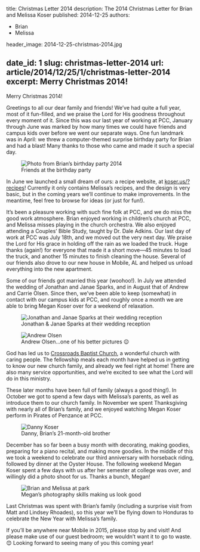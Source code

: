 title: Christmas Letter 2014
description: The 2014 Christmas Letter for Brian and Melissa Koser
published: 2014-12-25
authors: 
  - Brian
  - Melissa  
  
header_image: 2014-12-25-christmas-2014.jpg

date_id: 1
slug: christmas-letter-2014
url: article/2014/12/25/1/christmas-letter-2014
excerpt: Merry Christmas 2014!
---
Merry Christmas 2014!

Greetings to all our dear family and friends! We’ve had quite a full year, most of it fun-filled, and we praise the Lord for His goodness throughout every moment of it. Since this was our last year of working at PCC, January through June was marked by how many times we could have friends and campus kids over before we went our separate ways. One fun landmark was in April: we threw a computer-themed surprise birthday party for Brian and had a blast! Many thanks to those who came and made it such a special day.

<figure>      <img src="http://cdn.koser.us/img/journal/2014-04-12-brians-birthday.jpg" alt="Photo from Brian’s birthday party 2014">      <figcaption>Friends at the birthday party</figcaption>  </figure>  

In June we launched a small dream of ours: a recipe website, at [koser.us/?recipes](http://koser.us/recipes)! Currently it only contains Melissa’s recipes, and the design is very basic, but in the coming years we’ll continue to make improvements. In the meantime, feel free to browse for ideas (or just for fun!).

It’s been a pleasure working with such fine folk at PCC, and we do miss the good work atmosphere. Brian enjoyed working in children’s church at PCC, and Melissa misses playing in the church orchestra. We also enjoyed attending a Couples’ Bible Study, taught by Dr. Dale Adkins. Our last day of work at PCC was July 18th, and we moved out the very next day. We praise the Lord for His grace in holding off the rain as we loaded the truck. Huge thanks (again!) for everyone that made it a short move—45 minutes to load the truck, and another 15 minutes to finish cleaning the house. Several of our friends also drove to our new house in Mobile, AL and helped us unload everything into the new apartment.

Some of our friends got married this year (woohoo!). In July we attended the wedding of Jonathan and Janae Sparks, and in August that of Andrew and Carrie Olsen. Since then, we’ve been able to keep (somewhat) in contact with our campus kids at PCC, and roughly once a month we are able to bring Megan Koser over for a weekend of relaxation.

<figure>      <img src="http://cdn.koser.us/img/journal/2014-07-05-sparks-wedding.jpg" alt="Jonathan and Janae Sparks at their wedding reception">      <figcaption>Jonathan &amp; Janae Sparks at their wedding reception</figcaption>  </figure>  

<figure>      <img src="http://cdn.koser.us/img/journal/2014-08-13-andrew-olsen-wedding.jpg" alt="Andrew Olsen">      <figcaption>Andrew Olsen…one of his better pictures 😉</figcaption>  </figure>  

God has led us to [Crossroads Baptist Church](http://www.crossroadsbaptistmobile.com), a wonderful church with caring people. The fellowship meals each month have helped us in getting to know our new church family, and already we feel right at home! There are also many service opportunities, and we’re excited to see what the Lord will do in this ministry.

These later months have been full of family (always a good thing!). In October we got to spend a few days with Melissa’s parents, as well as introduce them to our church family. In November we spent Thanksgiving with nearly all of Brian’s family, and we enjoyed watching Megan Koser perform in Pirates of Penzance at PCC.

<figure>      <img src="http://cdn.koser.us/img/journal/2014-11-29-pcc-with-danny.jpg" alt="Danny Koser">      <figcaption>Danny, Brian’s 21-month-old brother</figcaption>  </figure>  

December has so far been a busy month with decorating, making goodies, preparing for a piano recital, and making more goodies. In the middle of this we took a weekend to celebrate our third anniversary with horseback riding, followed by dinner at the Oyster House. The following weekend Megan Koser spent a few days with us after her semester at college was over, and willingly did a photo shoot for us. Thanks a bunch, Megan!

<figure>      <img src="http://cdn.koser.us/img/journal/2014-12-13-christmas-photos-at-park.jpg" alt="Brian and Melissa at park">      <figcaption>Megan’s photography skills making us look good</figcaption>  </figure>

Last Christmas was spent with Brian’s family (including a surprise visit from Matt and Lindsey Rhoades), so this year we’ll be flying down to Honduras to celebrate the New Year with Melissa’s family.

If you’ll be anywhere near Mobile in 2015, please stop by and visit! And please make use of our guest bedroom; we wouldn’t want it to go to waste. 😊 Looking forward to seeing many of you this coming year!